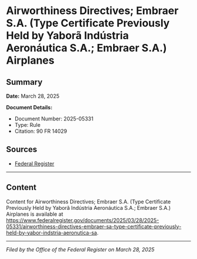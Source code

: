 # Airworthiness Directives; Embraer S.A. (Type Certificate Previously Held by Yaborã Indústria Aeronáutica S.A.; Embraer S.A.) Airplanes

## Summary

**Date:** March 28, 2025

**Document Details:**
- Document Number: 2025-05331
- Type: Rule
- Citation: 90 FR 14029

## Sources
- [Federal Register](https://www.federalregister.gov/documents/2025/03/28/2025-05331/airworthiness-directives-embraer-sa-type-certificate-previously-held-by-yabor-indstria-aeronutica-sa)

---

## Content

Content for Airworthiness Directives; Embraer S.A. (Type Certificate Previously Held by Yaborã Indústria Aeronáutica S.A.; Embraer S.A.) Airplanes is available at https://www.federalregister.gov/documents/2025/03/28/2025-05331/airworthiness-directives-embraer-sa-type-certificate-previously-held-by-yabor-indstria-aeronutica-sa.

---

*Filed by the Office of the Federal Register on March 28, 2025*
